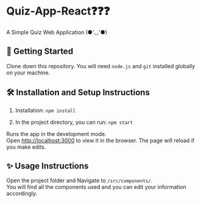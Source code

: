 # Quiz-App-React❓❓❓

A Simple Quiz Web Application (●'◡'●)

## 🚩 Getting Started 

Clone down this repository. You will need `node.js` and `git` installed globally on your machine.

## 🛠 Installation and Setup Instructions

1. Installation: `npm install`

2. In the project directory, you can run: `npm start`

Runs the app in the development mode.\
Open [http://localhost:3000](http://localhost:3000) to view it in the browser.
The page will reload if you make edits.

## ✨ Usage Instructions

Open the project folder and Navigate to `/src/components/`. <br/>
You will find all the components used and you can edit your information accordingly.
